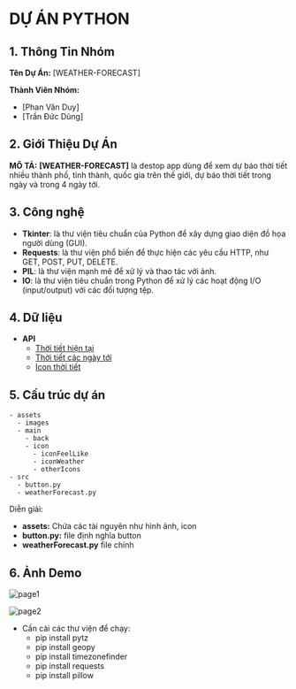 # DỰ ÁN PYTHON
## 1. Thông Tin Nhóm

**Tên Dự Án:** [WEATHER-FORECAST]

<!-- **Link Dự Án:** [[GitHub Link](https://github.com/Yamaaaaaaaa/Group5_BTCK_PGC-Endless_Way.git)](#) -->

**Thành Viên Nhóm:**
- [Phan Văn Duy]
- [Trần Đức Dũng]

## 2. Giới Thiệu Dự Án

**MÔ TẢ:** **[WEATHER-FORECAST]** là destop app dùng để xem dự báo thời tiết nhiều thành phố, tỉnh thành, quốc gia trên thế giới, dự báo thời tiết trong ngày và trong 4 ngày tới.


## 3. Công nghệ
- **Tkinter**: là thư viện tiêu chuẩn của Python để xây dựng giao diện đồ họa người dùng (GUI).
- **Requests**: là thư viện phổ biến để thực hiện các yêu cầu HTTP, như GET, POST, PUT, DELETE.
- **PIL**: là thư viện mạnh mẽ để xử lý và thao tác với ảnh.
- **IO**: là thư viện tiêu chuẩn trong Python để xử lý các hoạt động I/O (input/output) với các đối tượng tệp.
## 4. Dữ liệu
- **API**
  - [Thời tiết hiện tại](https://api.openweathermap.org/data/2.5/weather?q=Hanoi&lang=vi&appid=3aa069c12609852ef55a78bd94930820&units=metric)
  - [Thời tiết các ngày tới](https://api.openweathermap.org/data/2.5/forecasr?q=Hanoi&lang=vi&appid=3aa069c12609852ef55a78bd94930820&units=metric)
  - [Icon thời tiết](http://openweathermap.org/img/wn/{icon_code}@2x.png)

## 5. Cấu trúc dự án

```
- assets 
  - images
  - main
    - back
    - icon
      - iconFeelLike
      - iconWeather
      - otherIcons
- src
  - button.py
  - weatherForecast.py
```

Diễn giải:
- **assets:** Chứa các tài nguyên như hình ảnh, icon
- **button.py:** file định nghĩa button
- **weatherForecast.py** file chính 
## 6. Ảnh Demo

![page1](demoApp/page1.png)

![page2](demoApp/page2.png)

- Cần cài các thư viện để chạy: 
  - pip install pytz 
  - pip install geopy
  - pip install timezonefinder
  - pip install requests 
  - pip install pillow
  
